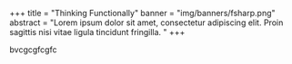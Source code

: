 +++
title = "Thinking Functionally"
banner = "img/banners/fsharp.png" 
abstract = "Lorem ipsum dolor sit amet, consectetur adipiscing elit. Proin sagittis nisi vitae ligula tincidunt fringilla. "
+++

bvcgcgfcgfc